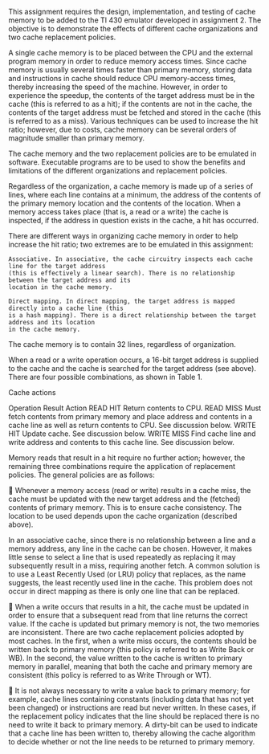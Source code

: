 This assignment requires the design, implementation, and testing of cache memory to be added
to the TI 430 emulator developed in assignment 2. The objective is to demonstrate the effects
of different cache organizations and two cache replacement policies.

A single cache memory is to be placed between the CPU and the external program memory in
order to reduce memory access times. Since cache memory is usually several times faster than
primary memory, storing data and instructions in cache should reduce CPU memory-access
times, thereby increasing the speed of the machine. However, in order to experience the speedup,
the contents of the target address must be in the cache (this is referred to as a hit); if the
contents are not in the cache, the contents of the target address must be fetched and stored in
the cache (this is referred to as a miss). Various techniques can be used to increase the hit ratio;
however, due to costs, cache memory can be several orders of magnitude smaller than primary
memory.

The cache memory and the two replacement policies are to be emulated in software. Executable
programs are to be used to show the benefits and limitations of the different organizations and
replacement policies.

Regardless of the organization, a cache memory is made up of a series of lines, where each line
contains at a minimum, the address of the contents of the primary memory location and the
contents of the location. When a memory access takes place (that is, a read or a write) the cache
is inspected, if the address in question exists in the cache, a hit has occurred.

There are different ways in organizing cache memory in order to help increase the hit ratio; two
extremes are to be emulated in this assignment:

	Associative. In associative, the cache circuitry inspects each cache line for the target address
	(this is effectively a linear search). There is no relationship between the target address and its
	location in the cache memory.
	
	Direct mapping. In direct mapping, the target address is mapped directly into a cache line (this
	is a hash mapping). There is a direct relationship between the target address and its location
	in the cache memory.

The cache memory is to contain 32 lines, regardless of organization.

When a read or a write operation occurs, a 16-bit target address is supplied to the cache and the
cache is searched for the target address (see above). There are four possible combinations, as
shown in Table 1.

Cache actions

Operation 		Result 		Action
READ 			HIT 		Return contents to CPU.
READ 			MISS 		Must fetch contents from primary memory and place
							address and contents in a cache line as well as return
							contents to CPU. See discussion below.
WRITE 			HIT 		Update cache. See discussion below.
WRITE 			MISS 		Find cache line and write address and contents to this
							cache line. See discussion below.

Memory reads that result in a hit require no further action; however, the remaining three
combinations require the application of replacement policies. The general policies are as follows:

 Whenever a memory access (read or write) results in a cache miss, the cache must be updated
with the new target address and the (fetched) contents of primary memory. This is to ensure
cache consistency. The location to be used depends upon the cache organization (described
above).

In an associative cache, since there is no relationship between a line and a memory address,
any line in the cache can be chosen. However, it makes little sense to select a line that is used
repeatedly as replacing it may subsequently result in a miss, requiring another fetch. A
common solution is to use a Least Recently Used (or LRU) policy that replaces, as the name
suggests, the least recently used line in the cache.
This problem does not occur in direct mapping as there is only one line that can be replaced.

 When a write occurs that results in a hit, the cache must be updated in order to ensure that a
subsequent read from that line returns the correct value. If the cache is updated but primary
memory is not, the two memories are inconsistent. There are two cache replacement policies
adopted by most caches. In the first, when a write miss occurs, the contents should be written
back to primary memory (this policy is referred to as Write Back or WB). In the second, the
value written to the cache is written to primary memory in parallel, meaning that both the
cache and primary memory are consistent (this policy is referred to as Write Through or WT).

 It is not always necessary to write a value back to primary memory; for example, cache lines
containing constants (including data that has not yet been changed) or instructions are read
but never written. In these cases, if the replacement policy indicates that the line should be
replaced there is no need to write it back to primary memory. A dirty-bit can be used to
indicate that a cache line has been written to, thereby allowing the cache algorithm to decide
whether or not the line needs to be returned to primary memory.
